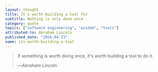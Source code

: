 ```yaml
---
layout: thought
title: It's worth building a tool for
subtitle: Nothing is only done once
category: quote
topics: ["software engineering", "wisdom", "tools"]
attributed-to: Abraham Lincoln
published_date: "2016-04-23"
name: its-worth-building-a-tool
---
```

> If something is worth doing once, it's worth building a tool to do it.
>
> &mdash;<cite>Abraham Lincoln</cite>

